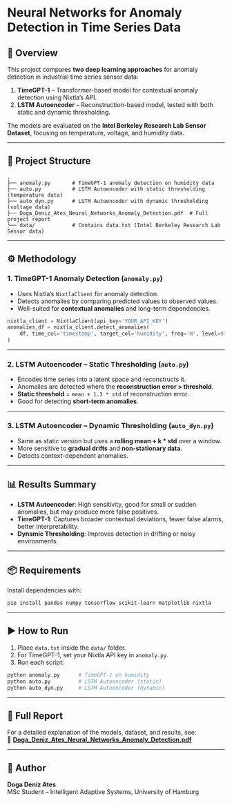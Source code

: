 # Neural Networks for Anomaly Detection in Time Series Data

## 📌 Overview
This project compares **two deep learning approaches** for anomaly detection in industrial time series sensor data:

1. **TimeGPT-1** – Transformer-based model for contextual anomaly detection using Nixtla’s API.
2. **LSTM Autoencoder** – Reconstruction-based model, tested with both static and dynamic thresholding.

The models are evaluated on the **Intel Berkeley Research Lab Sensor Dataset**, focusing on temperature, voltage, and humidity data.

---

## 📂 Project Structure
```
.
├── anomaly.py       # TimeGPT-1 anomaly detection on humidity data
├── auto.py          # LSTM Autoencoder with static thresholding (temperature data)
├── auto_dyn.py      # LSTM Autoencoder with dynamic thresholding (voltage data)
├── Doga_Deniz_Ates_Neural_Networks_Anomaly_Detection.pdf  # Full project report
└── data/            # Contains data.txt (Intel Berkeley Research Lab Sensor data)
```

---

## ⚙️ Methodology

### **1. TimeGPT-1 Anomaly Detection** (`anomaly.py`)
- Uses Nixtla’s `NixtlaClient` for anomaly detection.
- Detects anomalies by comparing predicted values to observed values.
- Well-suited for **contextual anomalies** and long-term dependencies.

```python
nixtla_client = NixtlaClient(api_key='YOUR_API_KEY')
anomalies_df = nixtla_client.detect_anomalies(
    df, time_col='timestamp', target_col='humidity', freq='H', level=97
)
```

---

### **2. LSTM Autoencoder – Static Thresholding** (`auto.py`)
- Encodes time series into a latent space and reconstructs it.
- Anomalies are detected where the **reconstruction error > threshold**.
- **Static threshold** = `mean + 1.3 * std` of reconstruction error.
- Good for detecting **short-term anomalies**.

---

### **3. LSTM Autoencoder – Dynamic Thresholding** (`auto_dyn.py`)
- Same as static version but uses a **rolling mean + k * std** over a window.
- More sensitive to **gradual drifts** and **non-stationary data**.
- Detects context-dependent anomalies.

---

## 📊 Results Summary
- **LSTM Autoencoder**: High sensitivity, good for small or sudden anomalies, but may produce more false positives.
- **TimeGPT-1**: Captures broader contextual deviations, fewer false alarms, better interpretability.
- **Dynamic Thresholding**: Improves detection in drifting or noisy environments.

---

## 📦 Requirements
Install dependencies with:
```bash
pip install pandas numpy tensorflow scikit-learn matplotlib nixtla
```

---

## ▶️ How to Run
1. Place `data.txt` inside the `data/` folder.
2. For TimeGPT-1, set your Nixtla API key in `anomaly.py`.
3. Run each script:
```bash
python anomaly.py      # TimeGPT-1 on humidity
python auto.py         # LSTM Autoencoder (static)
python auto_dyn.py     # LSTM Autoencoder (dynamic)
```

---

## 📄 Full Report
For a detailed explanation of the models, dataset, and results, see:  
📄 **[Doga_Deniz_Ates_Neural_Networks_Anomaly_Detection.pdf](./Doga_Deniz_Ates_Neural_Networks_Anomaly_Detection.pdf)**

---

## 👤 Author
**Doga Deniz Ates**  
MSc Student – Intelligent Adaptive Systems, University of Hamburg
